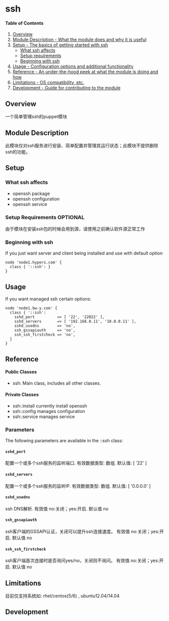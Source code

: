 # ssh

#### Table of Contents

1. [Overview](#overview)
2. [Module Description - What the module does and why it is useful](#module-description)
3. [Setup - The basics of getting started with ssh](#setup)
    * [What ssh affects](#what-ssh-affects)
    * [Setup requirements](#setup-requirements)
    * [Beginning with ssh](#beginning-with-ssh)
4. [Usage - Configuration options and additional functionality](#usage)
5. [Reference - An under-the-hood peek at what the module is doing and how](#reference)
5. [Limitations - OS compatibility, etc.](#limitations)
6. [Development - Guide for contributing to the module](#development)

## Overview

一个简单管理ssh的puppet模块

## Module Description

此模块仅对ssh服务进行安装、简单配置并管理其运行状态；此模块不提供删除ssh的功能。

## Setup

### What ssh affects

* openssh package
* openssh configuration
* openssh service

### Setup Requirements **OPTIONAL**

由于模块在安装ssh包的时候会用到源，请使用之前确认软件源正常工作

### Beginning with ssh
If you just want server and client being installed and use with default option
```
node 'node1.hypers.com' {
  class { '::ssh': }
}
```
## Usage
If you want managed ssh certain options:
```
node 'node1.bw-y.com' {
  class { '::ssh':
    sshd_port          => [ '22', '22022' ],
    sshd_servers       => [ '192.168.0.11', '10.0.0.11' ],
    sshd_usedns        => 'no',
    ssh_gssapiauth     => 'no',
    ssh_ssh_firstcheck => 'no',
  }
}
```

## Reference

#### Public Classes

* ssh: Main class, includes all other classes.

#### Private Classes
* ssh::install   currently install openssh
* ssh::config    manages configuration
* ssh::service   manages service 

### Parameters

The following parameters are available in the ::ssh class:

#### `sshd_port`

配置一个或多个ssh服务的监听端口. 有效数据类型: 数组. 默认值: [ '22' ]

#### `sshd_servers`

配置一个或多个ssh服务的监听IP. 有效数据类型: 数组. 默认值: [ '0.0.0.0' ]

#### `sshd_usedns`

ssh DNS解析. 有效值 no:关闭；yes:开启.  默认值 no

#### `ssh_gssapiauth`

ssh客户端的GSSAPI认证，关闭可以提升ssh连接速度。  有效值 no:关闭；yes:开启.  默认值 no

#### `ssh_ssh_firstcheck`

ssh客户端首次连接时是否询问yes/no，关闭则不询问。  有效值 no:关闭；yes:开启.  默认值 no


## Limitations

目前仅支持系统如:  rhel/centos(5/6) , ubuntu12.04/14.04

## Development
